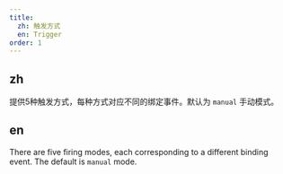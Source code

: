 ```yaml
---
title:
  zh: 触发方式
  en: Trigger
order: 1
---
```


## zh

提供5种触发方式，每种方式对应不同的绑定事件。默认为 `manual` 手动模式。

## en

There are five firing modes, each corresponding to a different binding event. The default is `manual` mode.
